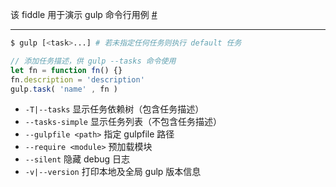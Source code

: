 该 fiddle 用于演示 gulp 命令行用例 [#](https://github.com/gulpjs/gulp/blob/master/docs/CLI.md)

---

```sh
$ gulp [<task>...] # 若未指定任何任务则执行 default 任务
```

```js
// 添加任务描述，供 gulp --tasks 命令使用
let fn = function fn() {}
fn.description = 'description'
gulp.task( 'name' , fn )
```

- `-T|--tasks` 显示任务依赖树（包含任务描述）
- `--tasks-simple` 显示任务列表（不包含任务描述）
- `--gulpfile <path>` 指定 gulpfile 路径
- `--require <module>` 预加载模块
- `--silent` 隐藏 debug 日志
- `-v|--version` 打印本地及全局 gulp 版本信息

